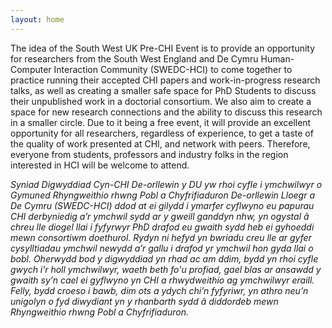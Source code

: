 ```yaml
---
layout: home
---
```

The idea of the South West UK Pre-CHI Event is to provide an opportunity for researchers from the South West England and De Cymru Human-Computer Interaction Community (SWEDC-HCI) to come together to practice running their accepted CHI papers and work-in-progress research talks, as well as creating a smaller safe space for PhD Students to discuss their unpublished work in a doctorial consortium. We also aim to create a space for new research connections and the ability to discuss this research in a smaller circle. Due to it being a free event, it will provide an excellent opportunity for all researchers, regardless of experience, to get a taste of the quality of work presented at CHI, and network with peers. Therefore, everyone from students, professors and industry folks in the region interested in HCI will be welcome to attend.

*Syniad Digwyddiad Cyn-CHI De-orllewin y DU yw rhoi cyfle i ymchwilwyr o Gymuned Rhyngweithio rhwng Pobl a Chyfrifiaduron De-orllewin Lloegr a De Cymru (SWEDC-HCI) ddod at ei gilydd i ymarfer cyflwyno eu papurau CHI derbyniedig a’r ymchwil sydd ar y gweill ganddyn nhw, yn ogystal â chreu lle diogel llai i fyfyrwyr PhD drafod eu gwaith sydd heb ei gyhoeddi mewn consortiwm doethurol. Rydyn ni hefyd yn bwriadu creu lle ar gyfer cysylltiadau ymchwil newydd a’r gallu i drafod yr ymchwil hon gyda llai o bobl. Oherwydd bod y digwyddiad yn rhad ac am ddim, bydd yn rhoi cyfle gwych i’r holl ymchwilwyr, waeth beth fo'u profiad, gael blas ar ansawdd y gwaith sy’n cael ei gyflwyno yn CHI a rhwydweithio ag ymchwilwyr eraill. Felly, bydd croeso i bawb, dim ots a ydych chi’n fyfyriwr, yn athro neu’n unigolyn o fyd diwydiant yn y rhanbarth sydd â diddordeb mewn Rhyngweithio rhwng Pobl a Chyfrifiaduron.*